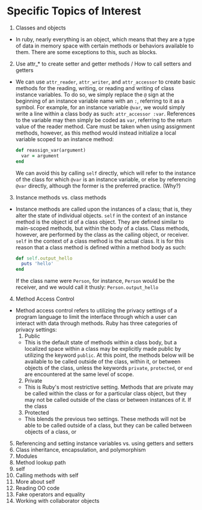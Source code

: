 # Specific Topics of Interest
1. Classes and objects
* In ruby, nearly everything is an object, which means that they are a type of data in memory space with certain methods or behaviors available to them. There are some exceptions to this, such as blocks.
2. Use attr_* to create setter and getter methods / How to call setters and getters
* We can use `attr_reader`, `attr_writer`, and `attr_accessor` to create basic methods for the reading, writing, or reading and writing of class instance variables. To do so, we simply replace the `@` sign at the beginning of an instance variable name with an `:`, referring to it as a symbol. For example, for an instance variable `@var`, we would simply write a line within a class body as such: `attr_accessor :var`. References to the variable may then simply be coded as `var`, referring to the return value of the reader method. Care must be taken when using assignment methods, however, as this method would instead initialize a local variable scoped to an instance method:
  ```Ruby
  def reassign_var(argument)
    var = argument
  end
  ```
  We can avoid this by calling `self` directly, which will refer to the instance of the class for which `@var` is an instance variable, or else by referencing `@var` directly, although the former is the preferred practice. (Why?)
3. Instance methods vs. class methods
* Instance methods are called upon the instances of a class; that is, they alter the state of individual objects. `self` in the context of an instance method is the object id of a class object. They are defined similar to main-scoped methods, but within the body of a class. Class methods, however, are performed by the class as the calling object, or receiver. `self` in the context of a class method is the actual class. It is for this reason that a class method is defined within a method body as such:
  ```Ruby
  def self.output_hello
    puts 'hello'
  end
  ```
  If the class name were `Person`, for instance, `Person` would be the receiver, and we would call it thusly: `Person.output_hello`
4. Method Access Control
* Method access control refers to utilizing the privacy settings of a program language to limit the interface through which a user can interact with data through methods. Ruby has three categories of privacy settings:
  1. Public
    * This is the default state of methods within a class body, but a localized space within a class may be explicitly made public by utilizing the keyword `public`. At this point, the methods below will be available to be called outside of the class, within it, or between objects of the class, unless the keywords `private`, `protected`, or `end` are encountered at the same level of scope.
  2. Private
    * This is Ruby's most restrictive setting. Methods that are private may be called within the class or for a particular class object, but they may not be called outside of the class or between instances of it. If the class 
  3. Protected
    * This blends the previous two settings. These methods will not be able to be called outside of a class, but they can be called between objects of a class, or 
5. Referencing and setting instance variables vs. using getters and setters
6. Class inheritance, encapsulation, and polymorphism
7. Modules
8. Method lookup path
9. self
10. Calling methods with self
11. More about self
12. Reading OO code
13. Fake operators and equality
14. Working with collaborator objects
